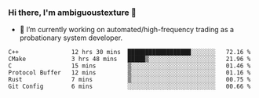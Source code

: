 ### Hi there, I'm ambiguoustexture 👋

<!--
**ambiguoustexture/ambiguoustexture** is a ✨ _special_ ✨ repository because its `README.md` (this file) appears on your GitHub profile.

Here are some ideas to get you started:
-->
- 🔭 I’m currently working on automated/high-frequency trading as a probationary system developer.
<!--START_SECTION:waka-->

```text
C++               12 hrs 30 mins  ██████████████████░░░░░░░   72.16 %
CMake             3 hrs 48 mins   █████▒░░░░░░░░░░░░░░░░░░░   21.96 %
C                 15 mins         ▒░░░░░░░░░░░░░░░░░░░░░░░░   01.46 %
Protocol Buffer   12 mins         ▒░░░░░░░░░░░░░░░░░░░░░░░░   01.16 %
Rust              7 mins          ▒░░░░░░░░░░░░░░░░░░░░░░░░   00.75 %
Git Config        6 mins          ░░░░░░░░░░░░░░░░░░░░░░░░░   00.66 %
```

<!--END_SECTION:waka-->
